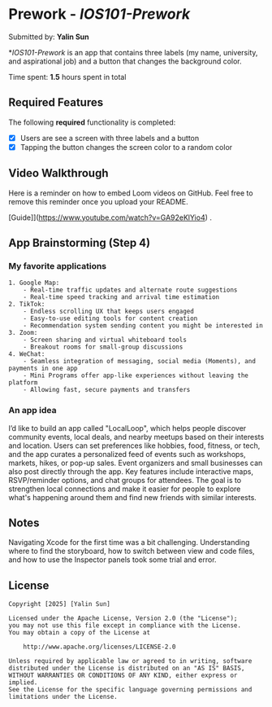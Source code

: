 # Prework - *IOS101-Prework*

Submitted by: **Yalin Sun**

**IOS101-Prework* is an app that contains three labels (my name, university, and aspirational job) and a button that changes the background color.

Time spent: **1.5** hours spent in total

## Required Features

The following **required** functionality is completed:

- [x] Users are see a screen with three labels and a button
- [x] Tapping the button changes the screen color to a random color
 
## Video Walkthrough

Here is a reminder on how to embed Loom videos on GitHub. Feel free to remove this reminder once you upload your README. 

[Guide]](https://www.youtube.com/watch?v=GA92eKlYio4) .

## App Brainstorming (Step 4)
### My favorite applications
    1. Google Map:
        - Real-time traffic updates and alternate route suggestions
        - Real-time speed tracking and arrival time estimation
    2. TikTok:
        - Endless scrolling UX that keeps users engaged
        - Easy-to-use editing tools for content creation
        - Recommendation system sending content you might be interested in
    3. Zoom:
        - Screen sharing and virtual whiteboard tools
        - Breakout rooms for small-group discussions
    4. WeChat:
        - Seamless integration of messaging, social media (Moments), and payments in one app
        - Mini Programs offer app-like experiences without leaving the platform
        - Allowing fast, secure payments and transfers
        
### An app idea 
 I’d like to build an app called "LocalLoop", which helps people discover community events, local deals, and nearby meetups based on their interests and location. Users can set preferences like hobbies, food, fitness, or tech, and the app curates a personalized feed of events such as workshops, markets, hikes, or pop-up sales. Event organizers and small businesses can also post directly through the app. Key features include interactive maps, RSVP/reminder options, and chat groups for attendees. The goal is to strengthen local connections and make it easier for people to explore what's happening around them and find new friends with similar interests.

## Notes

Navigating Xcode for the first time was a bit challenging. Understanding where to find the storyboard, how to switch between view and code files, and how to use the Inspector panels took some trial and error.

## License

    Copyright [2025] [Yalin Sun]

    Licensed under the Apache License, Version 2.0 (the "License");
    you may not use this file except in compliance with the License.
    You may obtain a copy of the License at

        http://www.apache.org/licenses/LICENSE-2.0

    Unless required by applicable law or agreed to in writing, software
    distributed under the License is distributed on an "AS IS" BASIS,
    WITHOUT WARRANTIES OR CONDITIONS OF ANY KIND, either express or implied.
    See the License for the specific language governing permissions and
    limitations under the License.
